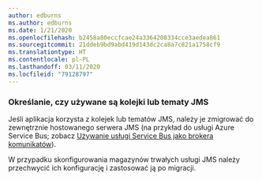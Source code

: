 ```yaml
---
author: edburns
ms.author: edburns
ms.date: 1/21/2020
ms.openlocfilehash: b2458a80eccfcae24a3364208334cce3aedea861
ms.sourcegitcommit: 21ddeb9bd9abd419d143dc2ca8a7c821a1758cf9
ms.translationtype: HT
ms.contentlocale: pl-PL
ms.lasthandoff: 03/11/2020
ms.locfileid: "79128797"
---
```

### <a name="determine-whether-jms-queues-or-topics-are-in-use"></a>Określanie, czy używane są kolejki lub tematy JMS

Jeśli aplikacja korzysta z kolejek lub tematów JMS, należy je zmigrować do zewnętrznie hostowanego serwera JMS (na przykład do usługi Azure Service Bus; zobacz [Używanie usługi Service Bus jako brokera komunikatów](/azure/service-bus-messaging/message-transfers-locks-settlement)).

W przypadku skonfigurowania magazynów trwałych usługi JMS należy przechwycić ich konfigurację i zastosować ją po migracji.
